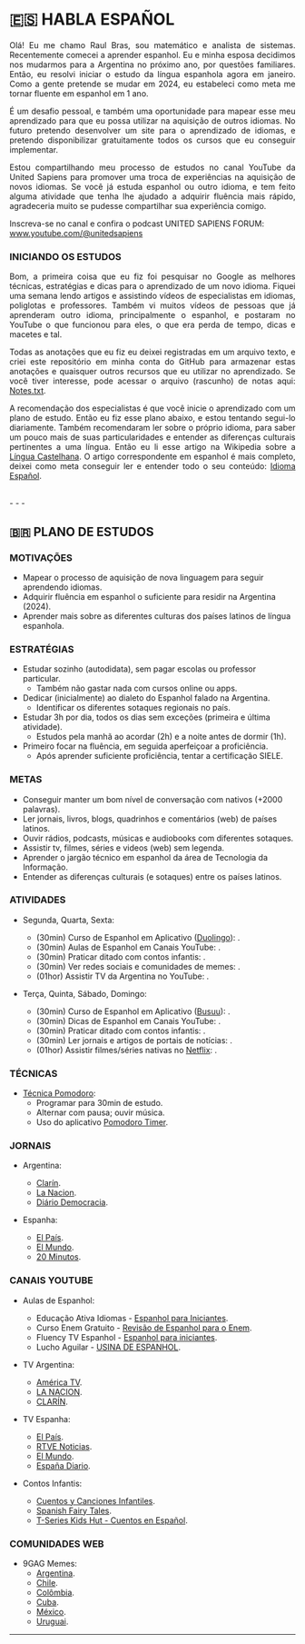 # :es: HABLA ESPAÑOL

<p align="justify">Olá! Eu me chamo Raul Bras, sou matemático e analista de sistemas. Recentemente comecei a aprender espanhol. Eu e minha esposa decidimos nos mudarmos para a Argentina no próximo ano, por questões familiares. Então, eu resolvi iniciar o estudo da língua espanhola agora em janeiro. Como a gente pretende se mudar em 2024, eu estabeleci como meta me tornar fluente em espanhol em 1 ano.</p>

<p align="justify">É um desafio pessoal, e também uma oportunidade para mapear esse meu aprendizado para que eu possa utilizar na aquisição de outros idiomas. No futuro pretendo desenvolver um site para o aprendizado de idiomas, e pretendo disponibilizar gratuitamente todos os cursos que eu conseguir implementar.</p>

<p align="justify">Estou compartilhando meu processo de estudos no canal YouTube da United Sapiens para promover uma troca de experiências na aquisição de novos idiomas. Se você já estuda espanhol ou outro idioma, e tem feito alguma atividade que tenha lhe ajudado a adquirir fluência mais rápido, agradeceria muito se pudesse compartilhar sua experiência comigo.</p>

Inscreva-se no canal e confira o podcast UNITED SAPIENS FORUM: <a href="https://www.youtube.com/@unitedsapiens">www.youtube.com/@unitedsapiens</a>


### INICIANDO OS ESTUDOS

<p align="justify">Bom, a primeira coisa que eu fiz foi pesquisar no Google as melhores técnicas, estratégias e dicas para o aprendizado de um novo idioma. Fiquei uma semana lendo artigos e assistindo vídeos de especialistas em idiomas, poliglotas e professores. Também vi muitos vídeos de pessoas que já aprenderam outro idioma, principalmente o espanhol, e postaram no YouTube o que funcionou para eles, o que era perda de tempo, dicas e macetes e tal.</p>

<p align="justify">Todas as anotações que eu fiz eu deixei registradas em um arquivo texto, e criei este repositório em minha conta do GitHub para armazenar estas anotações e quaisquer outros recursos que eu utilizar no aprendizado. Se você tiver interesse, pode acessar o arquivo (rascunho) de notas aqui: <a href="https://github.com/tecnolista/habla-espanol/blob/main/NOTES.txt">Notes.txt</a>.</p>

<p align="justify">A recomendação dos especialistas é que você inicie o aprendizado com um plano de estudo. Então eu fiz esse plano abaixo, e estou tentando segui-lo diariamente. Também recomendaram ler sobre o próprio idioma, para saber um pouco mais de suas particularidades e entender as diferenças culturais pertinentes a uma língua. Então eu li esse artigo na Wikipedia sobre a <a href="https://pt.wikipedia.org/wiki/L%C3%ADngua_castelhana">Língua Castelhana</a>. O artigo correspondente em espanhol é mais completo, deixei como meta conseguir ler e entender todo o seu conteúdo: <a href="https://es.wikipedia.org/wiki/Idioma_espa%C3%B1ol">Idioma Español</a>.</p>

<br/>
- - -
<br/>


## :brazil: PLANO DE ESTUDOS

### MOTIVAÇÕES

* Mapear o processo de aquisição de nova linguagem para seguir aprendendo idiomas.
* Adquirir fluência em espanhol o suficiente para residir na Argentina (2024).
* Aprender mais sobre as diferentes culturas dos países latinos de língua espanhola.



### ESTRATÉGIAS

* Estudar sozinho (autodidata), sem pagar escolas ou professor particular.
    - Também não gastar nada com cursos online ou apps.
* Dedicar (inicialmente) ao dialeto do Espanhol falado na Argentina.
    - Identificar os diferentes sotaques regionais no país.
* Estudar 3h por dia, todos os dias sem exceções (primeira e última atividade).
    - Estudos pela manhã ao acordar (2h) e a noite antes de dormir (1h).
* Primeiro focar na fluência, em seguida aperfeiçoar a proficiência.
    - Após aprender suficiente proficiência, tentar a certificação SIELE.



### METAS

* Conseguir manter um bom nível de conversação com nativos (+2000 palavras).
* Ler jornais, livros, blogs, quadrinhos e comentários (web) de países latinos.
* Ouvir rádios, podcasts, músicas e audiobooks com diferentes sotaques.
* Assistir tv, filmes, séries e videos (web) sem legenda.
* Aprender o jargão técnico em espanhol da área de Tecnologia da Informação.
* Entender as diferenças culturais (e sotaques) entre os países latinos.



### ATIVIDADES

* Segunda, Quarta, Sexta:
    - (30min) Curso de Espanhol em Aplicativo ([Duolingo](https://pt.duolingo.com/)): .
    - (30min) Aulas de Espanhol em Canais YouTube: .
    - (30min) Praticar ditado com contos infantis: .
    - (30min) Ver redes sociais e comunidades de memes: .
    - (01hor) Assistir TV da Argentina no YouTube: .

* Terça, Quinta, Sábado, Domingo:
    - (30min) Curso de Espanhol em Aplicativo ([Busuu](https://www.busuu.com/pt)): .
    - (30min) Dicas de Espanhol em Canais YouTube: .
    - (30min) Praticar ditado com contos infantis: .
    - (30min) Ler jornais e artigos de portais de notícias: .
    - (01hor) Assistir filmes/séries nativas no [Netflix](https://www.netflix.com/browse/original-audio/100396/es?so=az): .



### TÉCNICAS

* [Técnica Pomodoro](https://pt.wikipedia.org/wiki/T%C3%A9cnica_pomodoro):
    - Programar para 30min de estudo.
    - Alternar com pausa; ouvir música.
    - Uso do aplicativo [Pomodoro Timer](https://play.google.com/store/apps/details?id=com.pomodrone.app).



### JORNAIS

* Argentina:
    - [Clarín](https://www.clarin.com/).
    - [La Nacion](https://www.lanacion.com.ar/).
    - [Diário Democracia](https://www.diariodemocracia.com/).

* Espanha:
    - [El País](https://elpais.com/).
    - [El Mundo](https://www.elmundo.es/).
    - [20 Minutos](https://www.20minutos.es/).



### CANAIS YOUTUBE

* Aulas de Espanhol:
    - Educação Ativa Idiomas - [Espanhol para Iniciantes](https://www.youtube.com/watch?v=8F7Wm5ajpFA&list=PL4522A1CF5E79AC16).
    - Curso Enem Gratuito - [Revisão de Espanhol para o Enem](https://www.youtube.com/watch?v=mRHjGmvrarI&list=PLQVUQftDIJQH4apoO4epmkMg6sxeCLEf5).
    - Fluency TV Espanhol - [Espanhol para iniciantes](https://www.youtube.com/watch?v=38trVPMQmOY&list=PLlSAkdWPPRKrYVq4yCqPnuRLPd6rh0pzZ).
    - Lucho Aguilar - [USINA DE ESPANHOL](https://www.youtube.com/@USINADEESPANHOL).

* TV Argentina:
    - [América TV](https://www.youtube.com/@americaenvivo).
    - [LA NACION](https://www.youtube.com/@lanacion).
    - [CLARÍN](https://www.youtube.com/@clarincom).

* TV Espanha:
    - [El País](https://www.youtube.com/@elpais).
    - [RTVE Noticias](https://www.youtube.com/@rtvenoticias).
    - [El Mundo](https://www.youtube.com/@elmundo).
    - [España Diario](https://www.youtube.com/@EspanaDiario).

* Contos Infantis:
    - [Cuentos y Canciones Infantiles](https://www.youtube.com/@FairyTalesSpanish).
    - [Spanish Fairy Tales](https://www.youtube.com/@SpanishFairyTales).
    - [T-Series Kids Hut - Cuentos en Español](https://www.youtube.com/@TSeriesKidsHutCuentosenEspanol).



### COMUNIDADES WEB

* 9GAG Memes:
    - [Argentina](https://9gag.com/tag/argentina).
    - [Chile](https://9gag.com/tag/chile).
    - [Colômbia](https://9gag.com/tag/colombia).
    - [Cuba](https://9gag.com/tag/cuba).
    - [México](https://9gag.com/tag/mexico).
    - [Uruguai](https://9gag.com/tag/uruguay).

- - -
<br/>
